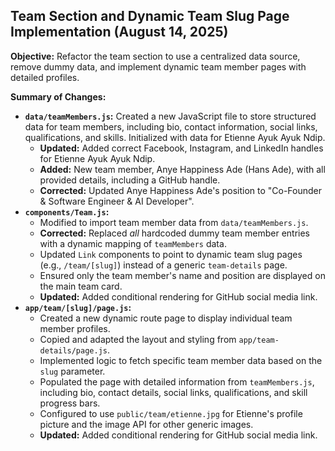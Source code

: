## Team Section and Dynamic Team Slug Page Implementation (August 14, 2025)

**Objective:** Refactor the team section to use a centralized data source, remove dummy data, and implement dynamic team member pages with detailed profiles.

**Summary of Changes:**

-   **`data/teamMembers.js`:** Created a new JavaScript file to store structured data for team members, including bio, contact information, social links, qualifications, and skills. Initialized with data for Etienne Ayuk Ayuk Ndip.
    -   **Updated:** Added correct Facebook, Instagram, and LinkedIn handles for Etienne Ayuk Ayuk Ndip.
    -   **Added:** New team member, Anye Happiness Ade (Hans Ade), with all provided details, including a GitHub handle.
    -   **Corrected:** Updated Anye Happiness Ade's position to "Co-Founder & Software Engineer & AI Developer".
-   **`components/Team.js`:**
    -   Modified to import team member data from `data/teamMembers.js`.
    -   **Corrected:** Replaced *all* hardcoded dummy team member entries with a dynamic mapping of `teamMembers` data.
    -   Updated `Link` components to point to dynamic team slug pages (e.g., `/team/[slug]`) instead of a generic `team-details` page.
    -   Ensured only the team member's name and position are displayed on the main team card.
    -   **Updated:** Added conditional rendering for GitHub social media link.
-   **`app/team/[slug]/page.js`:**
    -   Created a new dynamic route page to display individual team member profiles.
    -   Copied and adapted the layout and styling from `app/team-details/page.js`.
    -   Implemented logic to fetch specific team member data based on the `slug` parameter.
    -   Populated the page with detailed information from `teamMembers.js`, including bio, contact details, social links, qualifications, and skill progress bars.
    -   Configured to use `public/team/etienne.jpg` for Etienne's profile picture and the image API for other generic images.
    -   **Updated:** Added conditional rendering for GitHub social media link.
